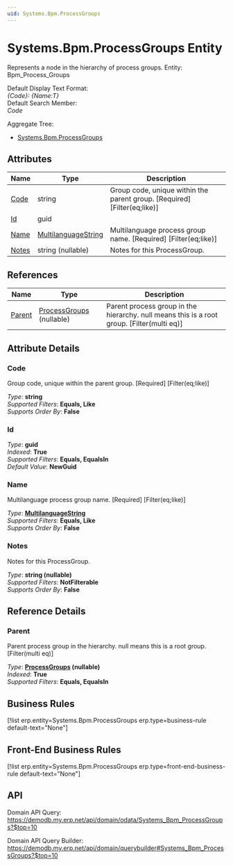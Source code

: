 ```yaml
---
uid: Systems.Bpm.ProcessGroups
---
```

# Systems.Bpm.ProcessGroups Entity

Represents a node in the hierarchy of process groups. Entity: Bpm_Process_Groups

Default Display Text Format:  
_{Code}: {Name:T}_  
Default Search Member:  
_Code_  

Aggregate Tree:  
* [Systems.Bpm.ProcessGroups](Systems.Bpm.ProcessGroups.md)  

## Attributes

| Name | Type | Description |
| ---- | ---- | --- |
| [Code](Systems.Bpm.ProcessGroups.md#code) | string | Group code, unique within the parent group. [Required] [Filter(eq;like)] 
| [Id](Systems.Bpm.ProcessGroups.md#id) | guid |  
| [Name](Systems.Bpm.ProcessGroups.md#name) | [MultilanguageString](../data-types.md#multilanguagestring) | Multilanguage process group name. [Required] [Filter(eq;like)] 
| [Notes](Systems.Bpm.ProcessGroups.md#notes) | string (nullable) | Notes for this ProcessGroup. 

## References

| Name | Type | Description |
| ---- | ---- | --- |
| [Parent](Systems.Bpm.ProcessGroups.md#parent) | [ProcessGroups](Systems.Bpm.ProcessGroups.md) (nullable) | Parent process group in the hierarchy. null means this is a root group. [Filter(multi eq)] |


## Attribute Details

### Code

Group code, unique within the parent group. [Required] [Filter(eq;like)]

_Type_: **string**  
_Supported Filters_: **Equals, Like**  
_Supports Order By_: **False**  

### Id

_Type_: **guid**  
_Indexed_: **True**  
_Supported Filters_: **Equals, EqualsIn**  
_Default Value_: **NewGuid**  

### Name

Multilanguage process group name. [Required] [Filter(eq;like)]

_Type_: **[MultilanguageString](../data-types.md#multilanguagestring)**  
_Supported Filters_: **Equals, Like**  
_Supports Order By_: **False**  

### Notes

Notes for this ProcessGroup.

_Type_: **string (nullable)**  
_Supported Filters_: **NotFilterable**  
_Supports Order By_: **False**  


## Reference Details

### Parent

Parent process group in the hierarchy. null means this is a root group. [Filter(multi eq)]

_Type_: **[ProcessGroups](Systems.Bpm.ProcessGroups.md) (nullable)**  
_Indexed_: **True**  
_Supported Filters_: **Equals, EqualsIn**  



## Business Rules

[!list erp.entity=Systems.Bpm.ProcessGroups erp.type=business-rule default-text="None"]

## Front-End Business Rules

[!list erp.entity=Systems.Bpm.ProcessGroups erp.type=front-end-business-rule default-text="None"]

## API

Domain API Query:
<https://demodb.my.erp.net/api/domain/odata/Systems_Bpm_ProcessGroups?$top=10>

Domain API Query Builder:
<https://demodb.my.erp.net/api/domain/querybuilder#Systems_Bpm_ProcessGroups?$top=10>

